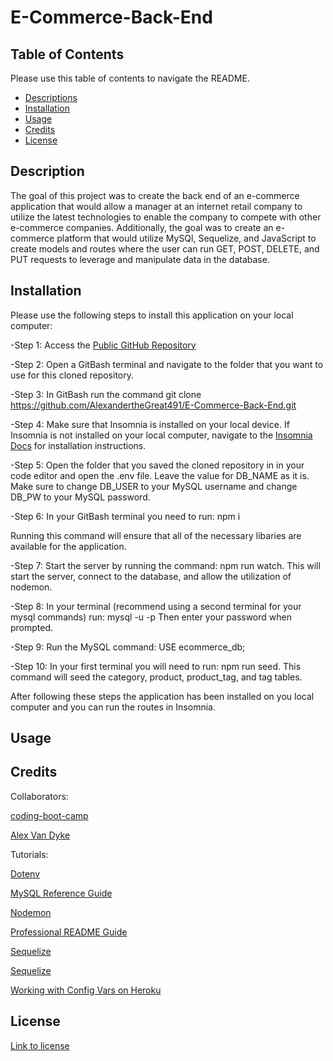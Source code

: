 # E-Commerce-Back-End

## Table of Contents

Please use this table of contents to navigate the README.

- [Descriptions](#description)
- [Installation](#installation)
- [Usage](#usage)
- [Credits](#credits)
- [License](#license)

## Description

The goal of this project was to create the back end of an e-commerce application that would allow a manager at an internet retail company to utilize the latest technologies to enable the company to compete with other e-commerce companies. Additionally, the goal was to create an e-commerce platform that would utilize MySQl, Sequelize, and JavaScript to create models and routes where the user can run GET, POST, DELETE, and PUT requests to leverage and manipulate data in the database.

## Installation

Please use the following steps to install this application on your local computer:

-Step 1: Access the [Public GitHub Repository](https://github.com/AlexandertheGreat491/E-Commerce-Back-End.git)

-Step 2: Open a GitBash terminal and navigate to the folder that you want to use for this cloned repository.

-Step 3: In GitBash run the command git clone https://github.com/AlexandertheGreat491/E-Commerce-Back-End.git

-Step 4: Make sure that Insomnia is installed on your local device. If Insomnia is not installed on your local computer, navigate to the [Insomnia Docs](https://docs.insomnia.rest/) for installation instructions.

-Step 5: Open the folder that you saved the cloned repository in in your code editor and open the .env file. Leave the value for DB_NAME as it is. Make sure to change DB_USER to your MySQL username and change DB_PW to your MySQL password.

-Step 6: In your GitBash terminal you need to run:
 npm i 

 Running this command will ensure that all of the necessary libaries are available for the application.

-Step 7: Start the server by running the command: npm run watch.
This will start the server, connect to the database, and allow the utilization of nodemon.

-Step 8: In your terminal (recommend using a second terminal for your mysql commands) run: mysql -u <your username> -p
Then enter your password when prompted.

-Step 9: Run the MySQL command: USE ecommerce_db;

-Step 10: In your first terminal you will need to run: npm run seed.
This command will seed the category, product, product_tag, and tag tables.

After following these steps the application has been installed on you local computer and you can run the routes in Insomnia.


## Usage



## Credits

Collaborators:

[coding-boot-camp](https://github.com/coding-boot-camp/fantastic-umbrella)

[Alex Van Dyke](https://github.com/AlexandertheGreat491)

Tutorials:

[Dotenv](https://www.npmjs.com/package/dotenv)

[MySQL Reference Guide](https://coding-boot-camp.github.io/full-stack/mysql/mysql-reference-guide)

[Nodemon](https://www.npmjs.com/package/nodemon)

[Professional README Guide](https://coding-boot-camp.github.io/full-stack/github/professional-readme-guide)

[Sequelize](https://sequelize.org/v5/manual/getting-started.html)

[Sequelize](https://www.npmjs.com/package/sequelize)

[Working with Config Vars on Heroku](https://www.youtube.com/watch?v=g81LARb914Y&t=13s)

## License

[Link to license](./LICENSE)


